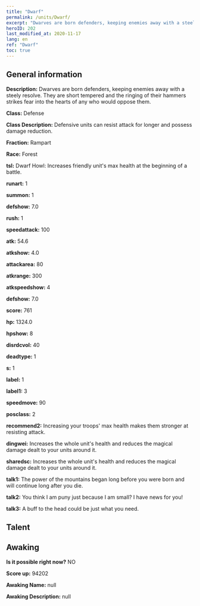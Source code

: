 ```yaml
---
title: "Dwarf"
permalink: /units/Dwarf/
excerpt: "Dwarves are born defenders, keeping enemies away with a steely resolve. They are short tempered and the ringing of their hammers strikes fear into the hearts of any who would oppose them."
heroID: 202
last_modified_at: 2020-11-17
lang: en
ref: "Dwarf"
toc: true
---
```

## General information
 **Description:** Dwarves are born defenders, keeping enemies away with a steely resolve. They are short tempered and the ringing of their hammers strikes fear into the hearts of any who would oppose them.

 **Class:** Defense

 **Class Description:** Defensive units can resist attack for longer and possess damage reduction.

 **Fraction:** Rampart

 **Race:** Forest

 **tsl:** Dwarf Howl: Increases friendly unit's max health at the beginning of a battle.

 **runart:** 1

 **summon:** 1

 **defshow:** 7.0

 **rush:** 1

 **speedattack:** 100

 **atk:** 54.6

 **atkshow:** 4.0

 **attackarea:** 80

 **atkrange:** 300

 **atkspeedshow:** 4

 **defshow:** 7.0

 **score:** 761

 **hp:** 1324.0

 **hpshow:** 8

 **disrdcvol:** 40

 **deadtype:** 1

 **s:** 1

 **label:** 1

 **label1:** 3

 **speedmove:** 90

 **posclass:** 2

 **recommend2:** Increasing your troops' max health makes them stronger at resisting attack.

 **dingwei:** Increases the whole unit's health and reduces the magical damage dealt to your units around it.

 **sharedsc:** Increases the whole unit's health and reduces the magical damage dealt to your units around it.

 **talk1:** The power of the mountains began long before you were born and will continue long after you die.

 **talk2:** You think I am puny just because I am small? I have news for you!

 **talk3:** A buff to the head could be just what you need.

## Talent
## Awaking
 **Is it possible right now?** NO

 **Score up:** 94202

 **Awaking Name:** null

 **Awaking Description:** null

